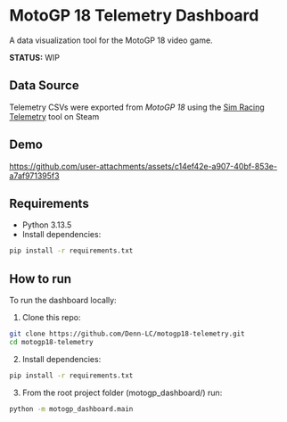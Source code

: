# MotoGP 18 Telemetry Dashboard

A data visualization tool for the MotoGP 18 video game.

**STATUS:** WIP

## Data Source

Telemetry CSVs were exported from *MotoGP 18* using the [Sim Racing Telemetry](https://store.steampowered.com/app/845210/Sim_Racing_Telemetry/) tool on Steam

## Demo

https://github.com/user-attachments/assets/c14ef42e-a907-40bf-853e-a7af971395f3

## Requirements
- Python 3.13.5
- Install dependencies:

```bash
pip install -r requirements.txt
```

## How to run
To run the dashboard locally:

1. Clone this repo:
```bash
git clone https://github.com/Denn-LC/motogp18-telemetry.git
cd motogp18-telemetry
```
2. Install dependencies:
```bash
pip install -r requirements.txt
```
3. From the root project folder (motogp_dashboard/) run:
```bash
python -m motogp_dashboard.main
```
